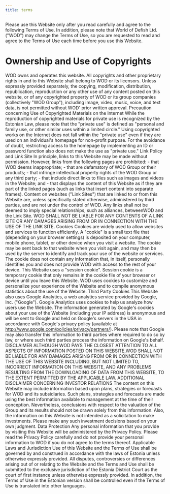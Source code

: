 ```yaml
---
title: terms
---
```

<!--StartFragment-->

Please use this Website only after you read carefully and agree to the following Terms of Use. In addition, please note that World of Defish Ltd. ("WOD") may change the Terms of Use, so you are requested to read and agree to the Terms of Use each time before you use this Website. 

# Ownership and Use of Copyrights

 WOD owns and operates this website. All copyrights and other proprietary rights in and to this Website shall belong to WOD or its licensors. Unless expressly provided separately, the copying, modification, distribution, republication, reproduction or any other use of any content posted on this website, or of any copyrighted property of WOD or its group companies (collectively "WOD Group"), including image, video, music, voice, and text data, is not permitted without WOD' prior written approval. Precaution concerning Use of Copyrighted Materials on the Internet While the reproduction of copyrighted materials for private use is recognized by the Estonian Law, please note that the "private use" is defined as "personal and family use, or other similar uses within a limited circle." Using copyrighted works on the Internet does not fall within the "private use" even if they are used on an individual's homepage for non-profit purpose. For the avoidance of doubt, restricting access to the homepage by implementing an ID or password function also does not make the use as "private use." Link Policy and Link Site In principle, links to this Website may be made without permission. However, links from the following pages are prohibited: - that WOD deems inappropriate; - that are defamatory of WOD Group or their products; - that infringe intellectual property rights of the WOD Group or any third party; - that include direct links to files such as images and videos in the Website; and - that displays the content of this Website as if they are part of the linked pages (such as links that insert content into separate frames). Content on websites ("Link Sites") that are linked to or from this Website are, unless specifically stated otherwise, administered by third parties, and are not under the control of WOD. Any links shall not be deemed to imply special relationships, such as alliances, betweenWOD and the Link Site. WOD SHALL NOT BE LIABLE FOR ANY CONTENTS OF A LINK SITE OR ANY DAMAGES ARISING FROM OR IN CONNECTION WITH THE USE OF THE LINK SITE. Cookies Cookies are widely used to allow websites and services to function efficiently. A "cookie" is a small text file that (depending on your browser settings) is deposited on your computer, mobile phone, tablet, or other device when you visit a website. The cookie may be sent back to that website when you visit again, and may then be used by the server to identify and track your use of the website or services. The cookie does not contain any information that, in itself, personally identifies you and does not provide WOD with access to the rest of your device. This Website uses a "session cookie". Session cookie is a temporary cookie that only remains in the cookie file of your browser or device until you leave this Website. WOD uses cookies to customize and personalize your experience of the Website and to compile anonymous statistics about the use of the Website. Third Party Cookies This Website also uses Google Analytics, a web analytics service provided by Google, Inc. ("Google"). Google Analytics uses cookies to help us analyze how users use the Website. The information generated by Google's cookies about your use of the Website (including your IP address) is anonymous and will be sent to Google and held on Google's servers in the USA in accordance with Google's privacy policy (available at http://www.google.com/policies/privacy/partners/). Please note that Google may also transfer this information to third parties where required to do so by law, or where such third parties process the information on Google's behalf. DISCLAIMER ALTHOUGH WOD PAYS THE CLOSEST ATTENTION TO ALL ASPECTS OF INFORMATION POSTED ON THIS WEBSITE,WOD SHALL NOT BE LIABLE FOR ANY DAMAGES ARISING FROM OR IN CONNECTION WITH THE USE OF THIS WEBSITE INCLUDING, BUT NOT LIMITED TO, INCORRECT INFORMATION ON THIS WEBSITE, AND ANY PROBLEMS RESULTING FROM THE DOWNLOADING OF DATA FROM THIS WEBSITE, TO THE EXTENT PERMITTED BY THE APPLICABLE LAW. ADDITIONAL DISCLAIMER CONCERNING INVESTOR RELATIONS The content on this Website may include information based upon plans, strategies or forecasts for WOD and its subsidiaries. Such plans, strategies and forecasts are made using the best information available to management at the time of their conception. Nevertheless, conclusions with respect to the valuation of the Group and its results should not be drawn solely from this information. Also, the information on this Website is not intended as a solicitation to make investments. Please make any such investment decisions based on your own judgment. Data Protection Any personal information that you provide by visiting this Website will be administered by the Privacy Policy. Please read the Privacy Policy carefully and do not provide your personal information to WOD if you do not agree to the terms thereof. Applicable Laws and Jurisdiction Use of this Website and the Terms of Use shall be governed by and construed in accordance with the laws of Estonia unless otherwise expressly provided. All disputes, controversies or differences arising out of or relating to the Website and the Terms and Use shall be submitted to the exclusive jurisdiction of the Estonia District Court as the court of first instance unless otherwise expressly provided. In addition, the Terms of Use in the Estonian version shall be controlled even if the Terms of Use is translated into other languages.

<!--EndFragment-->
